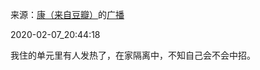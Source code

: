 来源：[康（来自豆瓣）](https://www.douban.com/people/smokysmoky/)的[广播](https://www.douban.com/people/smokysmoky/status/2796645971/)


2020-02-07_20:44:18


我住的单元里有人发热了，在家隔离中，不知自己会不会中招。
